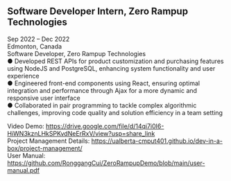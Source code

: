 ## Software Developer Intern, Zero Rampup Technologies
Sep 2022 – Dec 2022 <br>
Edmonton, Canada <br>
Software Developer, Zero Rampup Technologies <br>
● Developed REST APIs for product customization and purchasing features using NodeJS and PostgreSQL, enhancing
system functionality and user experience <br>
● Engineered front-end components using React, ensuring optimal integration and performance through Ajax for a
more dynamic and responsive user interface <br>
● Collaborated in pair programming to tackle complex algorithmic challenges, improving code quality and solution
efficiency in a team setting <br>

Video Demo: https://drive.google.com/file/d/14qi7i0I6-HiWN3kznLHkSPKvdNeErRxV/view?usp=share_link <br>
Project Management Details: https://ualberta-cmput401.github.io/dev-in-a-box/project-management/ <br>
User Manual: https://github.com/RonggangCui/ZeroRampupDemo/blob/main/user-manual.pdf
